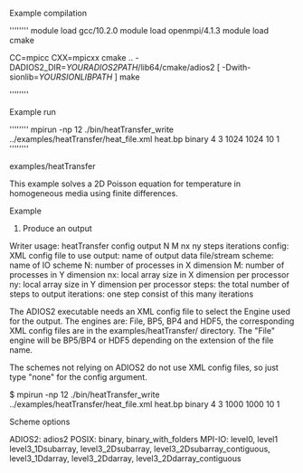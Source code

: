 Example compilation

''''''''
module load gcc/10.2.0
module load openmpi/4.1.3
module load cmake

CC=mpicc CXX=mpicxx cmake .. -DADIOS2_DIR=_YOURADIOS2PATH_/lib64/cmake/adios2 [ -Dwith-sionlib=_YOURSIONLIBPATH_ ]
make

''''''''

Example run

''''''''
mpirun -np 12 ./bin/heatTransfer_write ../examples/heatTransfer/heat_file.xml  heat.bp binary 4 3 1024 1024 10 1
''''''''

examples/heatTransfer

This example solves a 2D Poisson equation for temperature in homogeneous media
using finite differences.


Example


1. Produce an output

Writer usage:  heatTransfer  config output  N  M   nx  ny   steps iterations
  config: XML config file to use
  output: name of output data file/stream
  scheme: name of IO scheme
  N:      number of processes in X dimension
  M:      number of processes in Y dimension
  nx:     local array size in X dimension per processor
  ny:     local array size in Y dimension per processor
  steps:  the total number of steps to output
  iterations: one step consist of this many iterations

The ADIOS2 executable needs an XML config file to select the Engine used for the output. The engines are: File, BP5, BP4 and HDF5, the corresponding XML config files are in the examples/heatTransfer/ directory. The "File" engine will be BP5/BP4 or HDF5 depending on the extension of the file name. 

The schemes not relying on ADIOS2 do not use XML config files, so just type "none" for the config argument.

$  mpirun -np 12 ./bin/heatTransfer_write ../examples/heatTransfer/heat_file.xml heat.bp binary 4 3 1000 1000 10 1

Scheme options

ADIOS2:
  adios2
POSIX:
  binary, binary_with_folders
MPI-IO:
  level0, level1
  level3_1Dsubarray, level3_2Dsubarray, level3_2Dsubarray_contiguous, 
  level3_1Ddarray, level3_2Ddarray, level3_2Ddarray_contiguous
